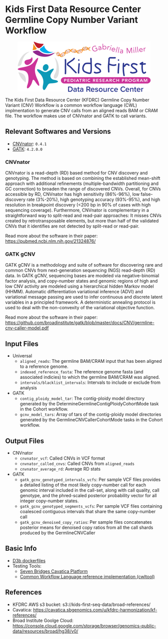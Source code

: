 # Kids First Data Resource Center Germline Copy Number Variant Workflow

<p align="center">
  <img src="https://github.com/d3b-center/d3b-research-workflows/raw/master/doc/kfdrc-logo-sm.png">
</p>

The Kids First Data Resource Center (KFDRC) Germline Copy Number Variant (CNV)
Workflow is a common workflow language (CWL) implmentation to generate CNV
calls from an aligned reads BAM or CRAM file. The workflow makes use of
CNVnator and GATK to call variants.

## Relevant Softwares and Versions

- [CNVnator](https://github.com/abyzovlab/CNVnator): `0.4.1`
- [GATK](https://github.com/broadinstitute/gatk): `4.2.0.0`

### CNVnator

CNVnator is a read-depth (RD) based method for CNV discovery and genotyping.
The method is based on combining the established mean-shift approach with
additional refinements (multiple-bandwidth partitioning and GC correction) to
broaden the range of discovered CNVs. Overall, for CNVs accessible by RD,
CNVnator has high sensitivity (86%-96%), low false-discovery rate (3%-20%),
high genotyping accuracy (93%-95%), and high resolution in breakpoint discovery
(<200 bp in 90% of cases with high sequencing coverage). Furthermore, CNVnator
is complementary in a straightforward way to split-read and read-pair
approaches: It misses CNVs created by retrotransposable elements, but more than
half of the validated CNVs that it identifies are not detected by split-read or
read-pair.

Read more about the software in their paper:
https://pubmed.ncbi.nlm.nih.gov/21324876/

### GATK gCNV

GATK gCNV is a methodology and suite of software for discovering rare and
common CNVs from next-generation sequencing (NGS) read-depth (RD) data. In GATK
gCNV, sequencing bases are modeled via negative-binomial factor analysis, and
copy-number states and genomic regions of high and low CNV activity are modeled
using a hierarchical hidden Markov model (HHMM). Automatic differentiation
variational inference (ADVI) and variational message passing are used to infer
continuous and discrete latent variables in a principled framework. A
deterministic annealing protocol is used to deal with the non-convexity of the
variational objective function.

Read more about the software in their paper:
https://github.com/broadinstitute/gatk/blob/master/docs/CNV/germline-cnv-caller-model.pdf

## Input Files

- Universal
    - `aligned_reads`: The germline BAM/CRAM input that has been aligned to a reference genome.
    - `indexed_reference_fasta`: The reference genome fasta (and associated indicies) to which the germline BAM/CRAM was aligned.
    - `intervals/blacklist_intervals`: Intervals to include or exclude from analysis
- GATK
    - `contig_ploidy_model_tar`: The contig-ploidy model directory generated by the DetermineGermlineContigPloidyCohortMode task in the Cohort workflow.
    - `gcnv_model_tars`: Array of tars of the contig-ploidy model directories generated by the GermlineCNVCallerCohortMode tasks in the Cohort workflow.

## Output Files

- CNVnator
    - `cnvnator_vcf`: Called CNVs in VCF format
    - `cnvnator_called_cnvs`: Called CNVs from `aligned_reads`
    - `cnvnator_average_rd`: Average RD stats
- GATK
    - `gatk_gcnv_genotyped_intervals_vcfs`: Per sample VCF files provides a detailed listing of the most likely copy-number call for each genomic interval included in the call-set, along with call quality, call genotype, and the phred-scaled posterior probability vector for all integer copy-number states.
    - `gatk_gcnv_genotyped_segments_vcfs`: Per sample VCF files containing coalesced contiguous intervals that share the same copy-number call
    - `gatk_gcnv_denoised_copy_ratios`: Per sample files concatenates posterior means for denoised copy ratios from all the call shards produced by the GermlineCNVCaller

## Basic Info
- [D3b dockerfiles](https://github.com/d3b-center/bixtools)
- Testing Tools:
    - [Seven Bridges Cavatica Platform](https://cavatica.sbgenomics.com/)
    - [Common Workflow Language reference implementation (cwltool)](https://github.com/common-workflow-language/cwltool/)

## References
- KFDRC AWS s3 bucket: s3://kids-first-seq-data/broad-references/
- Cavatica: https://cavatica.sbgenomics.com/u/kfdrc-harmonization/kf-references/
- Broad Institute Goolge Cloud: https://console.cloud.google.com/storage/browser/genomics-public-data/resources/broad/hg38/v0/
